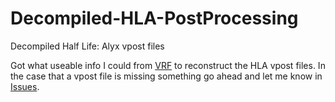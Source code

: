 # Decompiled-HLA-PostProcessing
Decompiled Half Life: Alyx vpost files

Got what useable info I could from [VRF](https://github.com/SteamDatabase/ValveResourceFormat) to reconstruct the HLA vpost files. In the case that a vpost file is missing something go ahead and let me know in [Issues](https://github.com/QuackCocaine/Decompiled-HLA-PostProcessing/issues).
